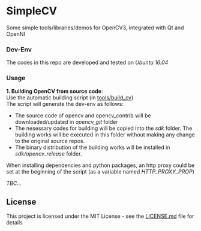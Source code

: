 # SimpleCV

Some simple tools/libraries/demos for OpenCV3, integrated with Qt and OpenNI

### Dev-Env

The codes in this repo are developed and tested on _Ubuntu 16.04_

### Usage

**1. Building OpenCV from source code**:  
Use the automatic building script (in [tools/build_cv](https://github.com/KevinEmiya/simpleCV/blob/master/tools/build_cv))  
The script will generate the dev-env as follows:
 * The source code of opencv and opencv_contrib will be downloaded/updated in _opencv_git_ folder
 * The nesessary codes for building will be copied into the _sdk_ folder. The building works will be executed in this folder without making any change to the original source repos.
 * The binary distribution of the building works will be installed in _sdk/opencv_release_ folder.

When installing dependencies and python packages, an http proxy could be set at the beginning of the script (as a variable named _HTTP_PROXY_PROP_)

_TBC..._

## License

This project is licensed under the MIT License - see the
[LICENSE.md](LICENSE.md) file for details
